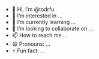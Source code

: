 - 👋 Hi, I’m @todrfu
- 👀 I’m interested in ...
- 🌱 I’m currently learning ...
- 💞️ I’m looking to collaborate on ...
- 📫 How to reach me ...
- 😄 Pronouns: ...
- ⚡ Fun fact: ...

<!---
todrfu/todrfu is a ✨ special ✨ repository because its `README.md` (this file) appears on your GitHub profile.
You can click the Preview link to take a look at your changes.
--->

